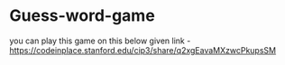 # Guess-word-game
you can play this game on this below given link -
https://codeinplace.stanford.edu/cip3/share/q2xgEavaMXzwcPkupsSM
